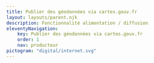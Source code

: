 ```yaml
---
title: Publier des géodonnées via cartes.gouv.fr
layout: layouts/parent.njk
description: Fonctionnalité alimentation / diffusion
eleventyNavigation:
    key: Publier des géodonnées via cartes.gouv.fr
    order: 1
    nav: producteur
pictogram: "digital/internet.svg"
---
```

